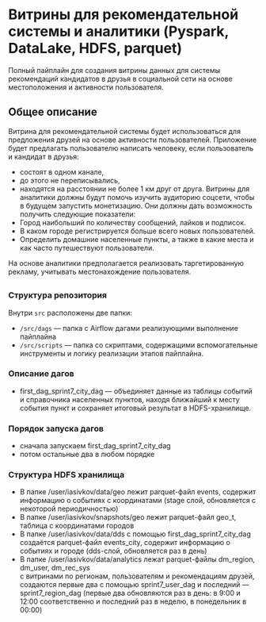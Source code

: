 # Витрины для рекомендательной системы и аналитики (Pyspark, DataLake, HDFS, parquet)

Полный пайплайн для создания витрины данных для системы рекомендаций кандидатов в друзья в социальной сети на основе местоположения и активности пользователя.

## Общее описание

Витрина для рекомендательной системы будет использоваться для предложения друзей на основе активности пользователей. Приложение будет предлагать пользователю написать человеку, если пользователь и кандидат в друзья:
 - состоят в одном канале,
 - до этого не переписывались,
 - находятся на расстоянии не более 1 км друг от друга.
Витрины для аналитики должны будут помочь изучить аудиторию соцсети, чтобы в будущем запустить монетизацию. Они должны дать возможность получить следующие показатели:
 - Город наибольший по количеству сообщений, лайков и подписок.
 - В каком городе регистрируется больше всего новых пользователей.
 - Определить домашние населенные пункты, а также в какие места и как часто путешествуют пользователи.

На основе аналитики предполагается реализовать таргетированную рекламу, учитывать местонахождение пользователя.


## 
### Структура репозитория
Внутри `src` расположены две папки:
- `/src/dags` — папка с Airflow дагами реализующими выполнение пайплайна 
- `/src/scripts` — папка со скриптами, содержащими вспомогательные инструменты и  логику реализации этапов пайплайна.

### Описание дагов
- first_dag_sprint7_city_dag — объединяет данные из таблицы событий и справочника населенных пунктов, находя ближайший к месту события пункт и сохраняет итоговый результат в HDFS-хранилище.

### Порядок запуска дагов
- сначала запускаем first_dag_sprint7_city_dag
- потом остальные два в любом порядке

### Структура HDFS хранилища
- В папке /user/iasivkov/data/geo лежит parquet-файл events, содержит информацию о событиях с координатами
(stage слой, обновляется с некоторой периодичностью) 
- В папке /user/iasivkov/snapshots/geo лежит parquet-файл geo_t, таблица с координатами городов
- В папке /user/iasivkov/data/dds с помощью first_dag_sprint7_city_dag создаётся parquet-файл events_city, содержит информацию о событиях и городе
(dds-слой, обновляется раз в день)
- В папке /user/iasivkov/data/analytics лежат parquet-файлы dm_region, dm_user, dm_rec_sys  
с витринами по регионам, пользователям и рекомендациям друзей, создаются первые два с помощью sprint7_user_dag и последний — sprint7_region_dag
(первые два обновляются раз в день: в 9:00 и 12:00 соответственно и последний раз в неделю, в понедельник в 00:00)
